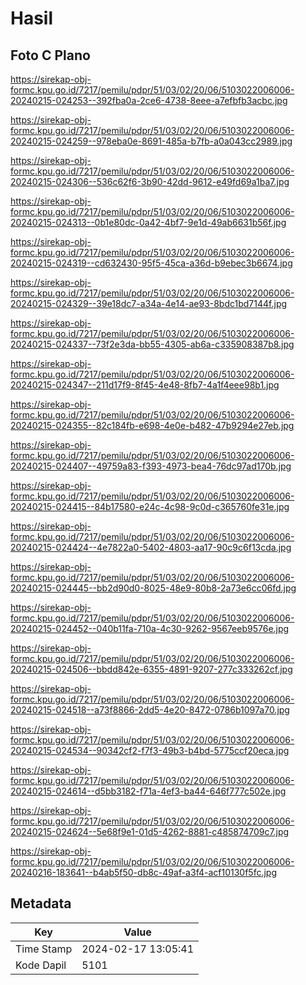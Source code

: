 # Hasil

## Foto C Plano

https://sirekap-obj-formc.kpu.go.id/7217/pemilu/pdpr/51/03/02/20/06/5103022006006-20240215-024253--392fba0a-2ce6-4738-8eee-a7efbfb3acbc.jpg

https://sirekap-obj-formc.kpu.go.id/7217/pemilu/pdpr/51/03/02/20/06/5103022006006-20240215-024259--978eba0e-8691-485a-b7fb-a0a043cc2989.jpg

https://sirekap-obj-formc.kpu.go.id/7217/pemilu/pdpr/51/03/02/20/06/5103022006006-20240215-024306--536c62f6-3b90-42dd-9612-e49fd69a1ba7.jpg

https://sirekap-obj-formc.kpu.go.id/7217/pemilu/pdpr/51/03/02/20/06/5103022006006-20240215-024313--0b1e80dc-0a42-4bf7-9e1d-49ab6631b56f.jpg

https://sirekap-obj-formc.kpu.go.id/7217/pemilu/pdpr/51/03/02/20/06/5103022006006-20240215-024319--cd632430-95f5-45ca-a36d-b9ebec3b6674.jpg

https://sirekap-obj-formc.kpu.go.id/7217/pemilu/pdpr/51/03/02/20/06/5103022006006-20240215-024329--39e18dc7-a34a-4e14-ae93-8bdc1bd7144f.jpg

https://sirekap-obj-formc.kpu.go.id/7217/pemilu/pdpr/51/03/02/20/06/5103022006006-20240215-024337--73f2e3da-bb55-4305-ab6a-c335908387b8.jpg

https://sirekap-obj-formc.kpu.go.id/7217/pemilu/pdpr/51/03/02/20/06/5103022006006-20240215-024347--211d17f9-8f45-4e48-8fb7-4a1f4eee98b1.jpg

https://sirekap-obj-formc.kpu.go.id/7217/pemilu/pdpr/51/03/02/20/06/5103022006006-20240215-024355--82c184fb-e698-4e0e-b482-47b9294e27eb.jpg

https://sirekap-obj-formc.kpu.go.id/7217/pemilu/pdpr/51/03/02/20/06/5103022006006-20240215-024407--49759a83-f393-4973-bea4-76dc97ad170b.jpg

https://sirekap-obj-formc.kpu.go.id/7217/pemilu/pdpr/51/03/02/20/06/5103022006006-20240215-024415--84b17580-e24c-4c98-9c0d-c365760fe31e.jpg

https://sirekap-obj-formc.kpu.go.id/7217/pemilu/pdpr/51/03/02/20/06/5103022006006-20240215-024424--4e7822a0-5402-4803-aa17-90c9c6f13cda.jpg

https://sirekap-obj-formc.kpu.go.id/7217/pemilu/pdpr/51/03/02/20/06/5103022006006-20240215-024445--bb2d90d0-8025-48e9-80b8-2a73e6cc06fd.jpg

https://sirekap-obj-formc.kpu.go.id/7217/pemilu/pdpr/51/03/02/20/06/5103022006006-20240215-024452--040b11fa-710a-4c30-9262-9567eeb9576e.jpg

https://sirekap-obj-formc.kpu.go.id/7217/pemilu/pdpr/51/03/02/20/06/5103022006006-20240215-024506--bbdd842e-6355-4891-9207-277c333262cf.jpg

https://sirekap-obj-formc.kpu.go.id/7217/pemilu/pdpr/51/03/02/20/06/5103022006006-20240215-024518--a73f8866-2dd5-4e20-8472-0786b1097a70.jpg

https://sirekap-obj-formc.kpu.go.id/7217/pemilu/pdpr/51/03/02/20/06/5103022006006-20240215-024534--90342cf2-f7f3-49b3-b4bd-5775ccf20eca.jpg

https://sirekap-obj-formc.kpu.go.id/7217/pemilu/pdpr/51/03/02/20/06/5103022006006-20240215-024614--d5bb3182-f71a-4ef3-ba44-646f777c502e.jpg

https://sirekap-obj-formc.kpu.go.id/7217/pemilu/pdpr/51/03/02/20/06/5103022006006-20240215-024624--5e68f9e1-01d5-4262-8881-c485874709c7.jpg

https://sirekap-obj-formc.kpu.go.id/7217/pemilu/pdpr/51/03/02/20/06/5103022006006-20240216-183641--b4ab5f50-db8c-49af-a3f4-acf10130f5fc.jpg


## Metadata

| Key        | Value               |
| ---------- | ------------------- |
| Time Stamp | 2024-02-17 13:05:41 |
| Kode Dapil | 5101                |



